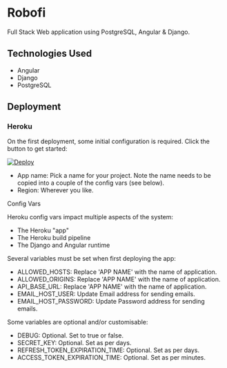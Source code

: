 # Robofi

Full Stack Web application using PostgreSQL, Angular & Django.

## Technologies Used

- Angular
- Django
- PostgreSQL

## Deployment

### Heroku

On the first deployment, some initial configuration is required. Click the button to get started:

[![Deploy](https://www.herokucdn.com/deploy/button.svg)](https://heroku.com/deploy?template=https://github.com/ankit-mishra-edu/RoboFi)

- App name: Pick a name for your project. Note the name needs to be copied into a couple of the config vars (see below).
- Region: Wherever you like.

Config Vars

Heroku config vars impact multiple aspects of the system:

- The Heroku "app"
- The Heroku build pipeline
- The Django and Angular runtime

Several variables must be set when first deploying the app:

- ALLOWED_HOSTS: Replace 'APP NAME' with the name of application.
- ALLOWED_ORIGINS: Replace 'APP NAME' with the name of application.
- API_BASE_URL: Replace 'APP NAME' with the name of application.
- EMAIL_HOST_USER: Update Email address for sending emails.
- EMAIL_HOST_PASSWORD: Update Password address for sending emails.

Some variables are optional and/or customisable:

- DEBUG: Optional. Set to true or false.
- SECRET_KEY: Optional. Set as per days.
- REFRESH_TOKEN_EXPIRATION_TIME: Optional. Set as per days.
- ACCESS_TOKEN_EXPIRATION_TIME: Optional. Set as per minutes.
